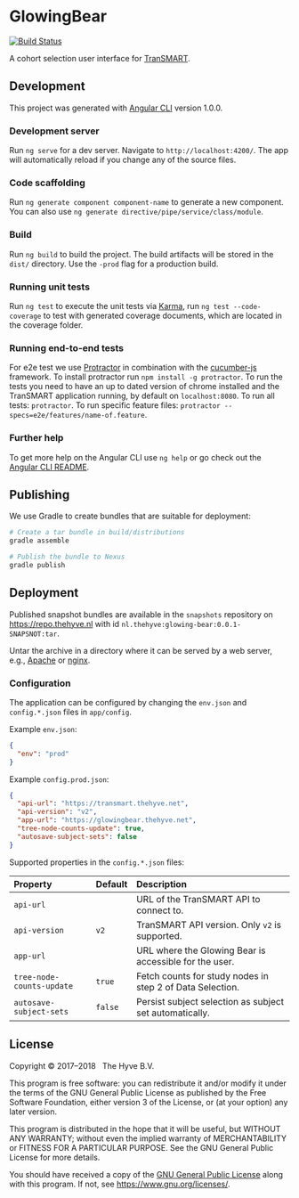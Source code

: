 # GlowingBear
[![Build Status](https://travis-ci.org/thehyve/glowing-bear.svg?branch=master)](https://travis-ci.org/thehyve/glowing-bear/branches)

A cohort selection user interface for [TranSMART].


## Development

This project was generated with [Angular CLI] version 1.0.0.

### Development server

Run `ng serve` for a dev server. Navigate to `http://localhost:4200/`. The app will automatically reload if you change any of the source files.

### Code scaffolding

Run `ng generate component component-name` to generate a new component. You can also use `ng generate directive/pipe/service/class/module`.

### Build

Run `ng build` to build the project. The build artifacts will be stored in the `dist/` directory. Use the `-prod` flag for a production build.

### Running unit tests

Run `ng test` to execute the unit tests via [Karma], run `ng test --code-coverage` to test with generated coverage documents, which are located in the coverage folder.

### Running end-to-end tests

For e2e test we use [Protractor] in combination with the [cucumber-js] framework.
To install protractor run `npm install -g protractor`. 
To run the tests you need to have an up to dated version of chrome installed and the TranSMART application running, by default on `localhost:8080`.
To run all tests: `protractor`.
To run specific feature files: `protractor --specs=e2e/features/name-of.feature`.

### Further help

To get more help on the Angular CLI use `ng help` or go check out the [Angular CLI README](https://github.com/angular/angular-cli/blob/master/README.md).


## Publishing

We use Gradle to create bundles that are suitable for deployment:
```bash
# Create a tar bundle in build/distributions
gradle assemble

# Publish the bundle to Nexus
gradle publish
```

## Deployment

Published snapshot bundles are available in the `snapshots` repository
on https://repo.thehyve.nl with id `nl.thehyve:glowing-bear:0.0.1-SNAPSNOT:tar`.

Untar the archive in a directory where it can be served by a web server,
e.g., [Apache] or [nginx].

### Configuration

The application can be configured by changing the `env.json` and `config.*.json`
files in `app/config`.

Example `env.json`:
```json
{
  "env": "prod"
}
```
Example `config.prod.json`:
```json
{
  "api-url": "https://transmart.thehyve.net",
  "api-version": "v2",
  "app-url": "https://glowingbear.thehyve.net",
  "tree-node-counts-update": true,
  "autosave-subject-sets": false
}
```

Supported properties in the `config.*.json` files:

| Property                  | Default   | Description |
|:------------------------- |:--------- |:----------- |
| `api-url`                 |           | URL of the TranSMART API to connect to. |
| `api-version`             | `v2`      | TranSMART API version. Only `v2` is supported. |
| `app-url`                 |           | URL where the Glowing Bear is accessible for the user. |
| `tree-node-counts-update` | `true`    | Fetch counts for study nodes in step 2 of Data Selection. |
| `autosave-subject-sets`   | `false`   | Persist subject selection as subject set automatically. |


## License

Copyright &copy; 2017&ndash;2018 &nbsp; The Hyve B.V.

This program is free software: you can redistribute it and/or modify
it under the terms of the GNU General Public License as published by
the Free Software Foundation, either version 3 of the License, or
(at your option) any later version.

This program is distributed in the hope that it will be useful,
but WITHOUT ANY WARRANTY; without even the implied warranty of
MERCHANTABILITY or FITNESS FOR A PARTICULAR PURPOSE.  See the
GNU General Public License for more details.

You should have received a copy of the [GNU General Public License](LICENSE)
along with this program. If not, see https://www.gnu.org/licenses/.


[tranSMART]: https://github.com/thehyve/transmart-core
[Angular CLI]: https://github.com/angular/angular-cli
[Protractor]: http://www.protractortest.org
[Karma]: https://karma-runner.github.io
[cucumber-js]: https://github.com/cucumber/cucumber-js
[nginx]: https://nginx.org
[Apache]: https://httpd.apache.org
